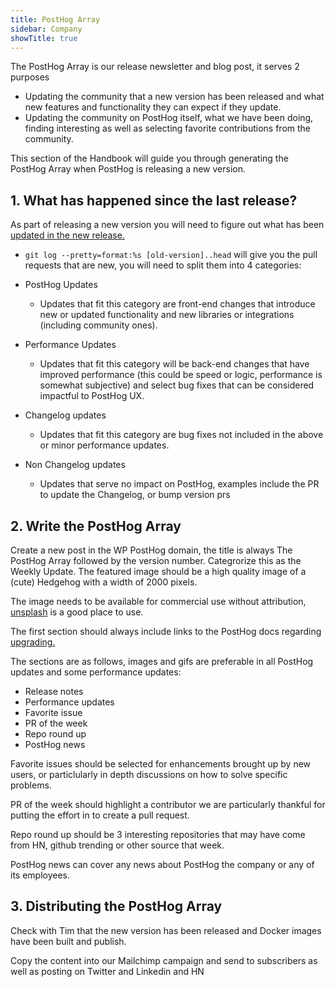 ```yaml
---
title: PostHog Array
sidebar: Company
showTitle: true
---
```

The PostHog Array is our release newsletter and blog post, it serves 2 purposes
- Updating the community that a new version has been released and what new features and functionality they can expect if they update.
- Updating the community on PostHog itself, what we have been doing, finding interesting as well as selecting favorite contributions from the community.

This section of the Handbook will guide you through generating the PostHog Array when PostHog is releasing a new version.

## 1. What has happened since the last release?

As part of releasing a new version you will need to figure out what has been [updated in the new release.](release-new-version)

- `git log --pretty=format:%s [old-version]..head` will give you the pull requests that are new, you will need to split them into 4 categories:

- PostHog Updates
	- Updates that fit this category are front-end changes that introduce new or updated functionality and new libraries or integrations (including community ones).
- Performance Updates
	- Updates that fit this category will be back-end changes that have improved performance (this could be speed or logic, performance is somewhat subjective) and select bug fixes that can be considered impactful to PostHog UX.
- Changelog updates
	- Updates that fit this category are bug fixes not included in the above or minor performance updates.
- Non Changelog updates
	- Updates that serve no impact on PostHog, examples include the PR to update the Changelog, or bump version prs

## 2. Write the PostHog Array

Create a new post in the WP PostHog domain, the title is always The PostHog Array followed by the version number. Categrorize this as the Weekly Update. The featured image should be a high quality image of a (cute) Hedgehog with a width of 2000 pixels.

The image needs to be available for commercial use without attribution, [unsplash](https://unsplash.com/) is a good place to use.

The first section should always include links to the PostHog docs regarding [upgrading.](/docs/upgrading-posthog)

The sections are as follows, images and gifs are preferable in all PostHog updates and some performance updates:
- Release notes
- Performance updates
- Favorite issue
- PR of the week
- Repo round up
- PostHog news

Favorite issues should be selected for enhancements brought up by new users, or particlularly in depth discussions on how to solve specific problems.

PR of the week should highlight a contributor we are particularly thankful for putting the effort in to create a pull request.

Repo round up should be 3 interesting repositories that may have come from HN, github trending or other source that week.

PostHog news can cover any news about PostHog the company or any of its employees.

## 3. Distributing the PostHog Array

Check with Tim that the new version has been released and Docker images have been built and publish.

Copy the content into our Mailchimp campaign and send to subscribers as well as posting on Twitter and Linkedin and HN

